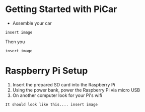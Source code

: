 # Getting Started with PiCar
 - Assemble your car 
 ```
 insert image
 ```
 Then you
 ```
 insert image
 ```
 
 # Raspberry Pi Setup
 1. Insert the prepared SD card into the Raspberry Pi
 2. Using the power bank, power the Raspberry Pi via micro USB
 3. On another computer look for your Pi's wifi 
 ```
 It should look like this.... insert image
 ```
